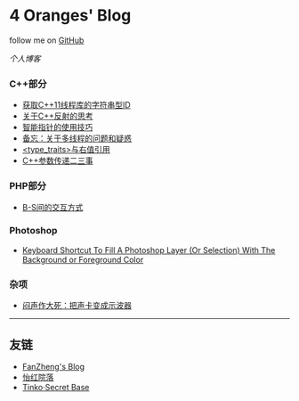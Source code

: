 # 4 Oranges' Blog
follow me on <a href="https://github.com/4Oranges/Blog">GitHub</a>

_个人博客_

### C++部分
- [获取C++11线程库的字符串型ID](/articles/001.md)  
- [关于C++反射的思考](/articles/002.md)  
- [智能指针的使用技巧](/articles/003.md)
- [备忘：关于多线程的问题和疑惑](/articles/004.md)
- [&lt;type_traits&gt;与右值引用](/articles/006.md)
- [C++参数传递二三事](/articles/009.md)

### PHP部分
- [B-S间的交互方式](/articles/005.md)

### Photoshop
- [Keyboard Shortcut To Fill A Photoshop Layer (Or Selection) With The Background or Foreground Color](/articles/007.md)

### 杂项
- [闷声作大死：把声卡变成示波器](/articles/008.md)

------

## 友链
- [FanZheng's Blog](http://fanzheng.org)
- [怡红院落](http://imnerd.org)
- [Tinko·Secret Base](http://tinko.moe)
